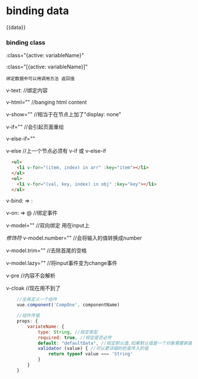 binding data
===
{{data}}
### binding class
:class="{active: variableName}"

:class="[{active: variableName}]"

    绑定数据中可以用调用方法 返回值

v-text:  //绑定内容

v-html="" //banging html content

v-show="" //相当于在节点上加了"display: none"

v-if=""  //会引起页面重绘

v-else-if=""

v-else  //上一个节点必须有 v-if 或 v-else-if
```html
  <ul>
    <li v-for="(item, index) in arr" :key="item"></li>
  </ul>
  <ul>
    <li v-for="(val, key, index) in obj" :key="key"></li>
  </ul>
```
v-bind: => :

v-on: => @  //绑定事件

v-model=""  //双向绑定  用在input上

*修饰符*
v-model.number="" //会将输入的值转换成number

v-model.trim="" //去除首尾的空格

v-model.lazy="" //将input事件变为change事件

v-pre  //内容不会解析

v-cloak //现在用不到了
```javascript
    //全局定义一个组件
    vue.component('CompOne', componentName)
```
```javascript
    //组件传值
    props: {
        variateName: {
            type: String, //规定类型
            required: true, //规定是否必传
            default: "defaultData", //规定默认值,如果默认值是一个对象需要新建一个方法return出默认值
            validator (value) { //可以更详细的检查传入的值
                return typeof value === 'String'
            }
        }
    }
```

